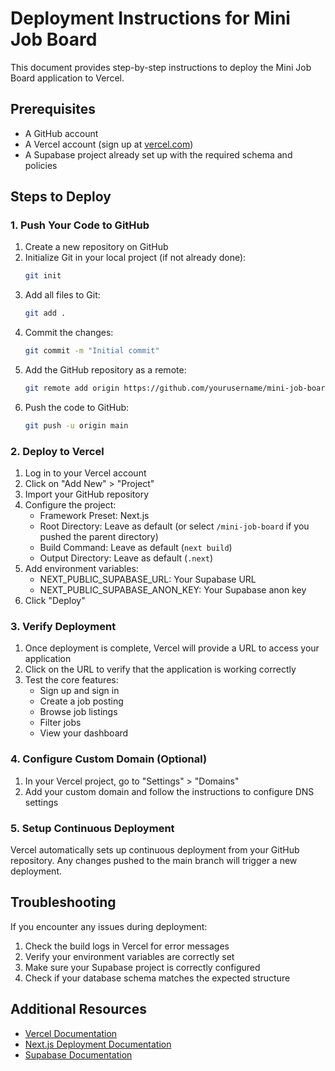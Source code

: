 # Deployment Instructions for Mini Job Board

This document provides step-by-step instructions to deploy the Mini Job Board application to Vercel.

## Prerequisites

- A GitHub account
- A Vercel account (sign up at [vercel.com](https://vercel.com))
- A Supabase project already set up with the required schema and policies

## Steps to Deploy

### 1. Push Your Code to GitHub

1. Create a new repository on GitHub
2. Initialize Git in your local project (if not already done):
   ```bash
   git init
   ```
3. Add all files to Git:
   ```bash
   git add .
   ```
4. Commit the changes:
   ```bash
   git commit -m "Initial commit"
   ```
5. Add the GitHub repository as a remote:
   ```bash
   git remote add origin https://github.com/yourusername/mini-job-board.git
   ```
6. Push the code to GitHub:
   ```bash
   git push -u origin main
   ```

### 2. Deploy to Vercel

1. Log in to your Vercel account
2. Click on "Add New" > "Project"
3. Import your GitHub repository
4. Configure the project:
   - Framework Preset: Next.js
   - Root Directory: Leave as default (or select `/mini-job-board` if you pushed the parent directory)
   - Build Command: Leave as default (`next build`)
   - Output Directory: Leave as default (`.next`)
5. Add environment variables:
   - NEXT_PUBLIC_SUPABASE_URL: Your Supabase URL
   - NEXT_PUBLIC_SUPABASE_ANON_KEY: Your Supabase anon key
6. Click "Deploy"

### 3. Verify Deployment

1. Once deployment is complete, Vercel will provide a URL to access your application
2. Click on the URL to verify that the application is working correctly
3. Test the core features:
   - Sign up and sign in
   - Create a job posting
   - Browse job listings
   - Filter jobs
   - View your dashboard

### 4. Configure Custom Domain (Optional)

1. In your Vercel project, go to "Settings" > "Domains"
2. Add your custom domain and follow the instructions to configure DNS settings

### 5. Setup Continuous Deployment

Vercel automatically sets up continuous deployment from your GitHub repository. Any changes pushed to the main branch will trigger a new deployment.

## Troubleshooting

If you encounter any issues during deployment:

1. Check the build logs in Vercel for error messages
2. Verify your environment variables are correctly set
3. Make sure your Supabase project is correctly configured
4. Check if your database schema matches the expected structure

## Additional Resources

- [Vercel Documentation](https://vercel.com/docs)
- [Next.js Deployment Documentation](https://nextjs.org/docs/app/building-your-application/deploying)
- [Supabase Documentation](https://supabase.com/docs)